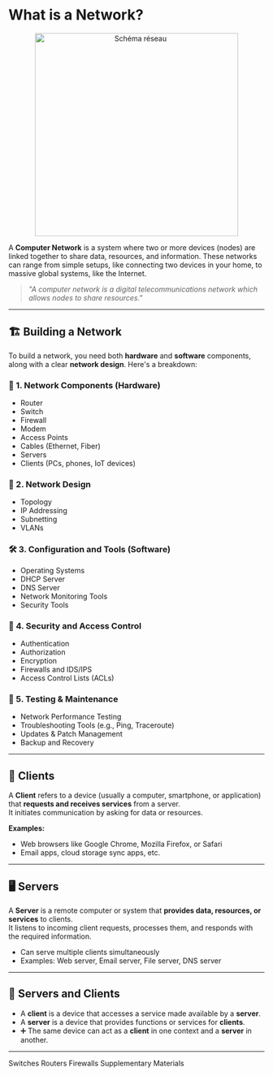 # What is a Network?
<div align="center">
  <img src="../img/network devices.png" alt="Schéma réseau" width="400">
</div>

A **Computer Network** is a system where two or more devices (nodes) are linked together to share data, resources, and information. These networks can range from simple setups, like connecting two devices in your home, to massive global systems, like the Internet.  

> _"A computer network is a digital telecommunications network which allows nodes to share resources."_

---

## 🏗️ Building a Network

To build a network, you need both **hardware** and **software** components, along with a clear **network design**. Here's a breakdown:

### 🧱 1. Network Components (Hardware)
- Router  
- Switch  
- Firewall  
- Modem  
- Access Points  
- Cables (Ethernet, Fiber)  
- Servers  
- Clients (PCs, phones, IoT devices)

### 🧠 2. Network Design
- Topology  
- IP Addressing  
- Subnetting  
- VLANs

### 🛠️ 3. Configuration and Tools (Software)
- Operating Systems  
- DHCP Server  
- DNS Server  
- Network Monitoring Tools  
- Security Tools

### 🔐 4. Security and Access Control
- Authentication  
- Authorization  
- Encryption  
- Firewalls and IDS/IPS  
- Access Control Lists (ACLs)

### 🧪 5. Testing & Maintenance
- Network Performance Testing  
- Troubleshooting Tools (e.g., Ping, Traceroute)  
- Updates & Patch Management  
- Backup and Recovery

---

## 👥 Clients

A **Client** refers to a device (usually a computer, smartphone, or application) that **requests and receives services** from a server.  
It initiates communication by asking for data or resources.

**Examples:**  
- Web browsers like Google Chrome, Mozilla Firefox, or Safari  
- Email apps, cloud storage sync apps, etc.

---

## 🖥️ Servers

A **Server** is a remote computer or system that **provides data, resources, or services** to clients.  
It listens to incoming client requests, processes them, and responds with the required information.

- Can serve multiple clients simultaneously  
- Examples: Web server, Email server, File server, DNS server

---

## 🔄 Servers and Clients

- A **client** is a device that accesses a service made available by a **server**.  
- A **server** is a device that provides functions or services for **clients**.  
- ➕ The same device can act as a **client** in one context and a **server** in another.

---

Switches
Routers
Firewalls
Supplementary Materials